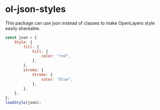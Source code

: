 # ol-json-styles

This package can use json instead of classes to make OpenLayers style easily shareable.

```js
const json = {
    Style: {
        fill: {
            Fill: {
                color: "red",
            },
        },
        stroke: {
            Stroke: {
                color: "blue",
            },
        },
    },
};
loadStyle(json);
```
